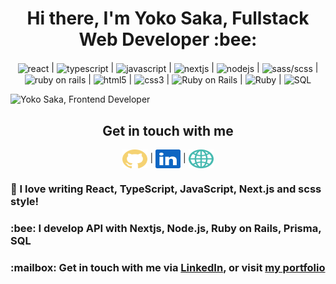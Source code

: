 <h1 align="center"> Hi there, I'm Yoko Saka, Fullstack Web Developer :bee:</h1>
<p align="center">
  <img align="center" src='https://github.com/yocosaka/yocosaka/blob/master/images/react.svg' alt='react'  height="30" width="40"> |
  <img align="center" src='https://github.com/yocosaka/yocosaka/blob/master/images/typeScript.svg' alt='typescript'  height="30" width="40"> |
  <img align="center" src='https://github.com/yocosaka/yocosaka/blob/master/images/js.svg' alt='javascript'  height="30" width="40"> |
  <img align="center" src='https://github.com/yocosaka/yocosaka/blob/master/images/nextjs.svg' alt='nextjs'  height="30" width="40"> |
  <img align="center" src='https://github.com/yocosaka/yocosaka/blob/master/images/node.svg' alt='nodejs'  height="30" width="40"> |
  <img align="center" src='https://github.com/yocosaka/yocosaka/blob/master/images/sass.svg' alt='sass/scss'  height="30" width="40"> |
  <!-- <img align="center" src='https://github.com/yocosaka/yocosaka/blob/master/images/vuejs.svg' alt='vuejs'  height="30" width="40"> | -->
  <img align="center" src='https://github.com/yocosaka/yocosaka/blob/master/images/rubyonrails.svg' alt='ruby on rails'  height="30" width="40"> |
  <img align="center" src='https://github.com/yocosaka/yocosaka/blob/master/images/html5.svg' alt='html5'  height="30" width="40"> |
  <img align="center" src='https://github.com/yocosaka/yocosaka/blob/master/images/css3.svg' alt='css3'  height="30" width="40"> |
  <img align="center" src='https://github.com/yocosaka/yocosaka/blob/master/images/rubyonrails.svg' alt='Ruby on Rails'  height="30" width="40"> |
  <img align="center" src='https://github.com/yocosaka/yocosaka/blob/master/images/ruby.svg' alt='Ruby'  height="30" width="40"> |
  <img align="center" src='https://github.com/yocosaka/yocosaka/blob/master/images/sql.svg' alt='SQL'  height="30" width="40">
</p>
<img src="https://github.com/yocosaka/yocosaka/blob/master/images/cover-n.jpg" alt="Yoko Saka, Frontend Developer">

<h2 align="center">Get in touch with me</h2>
<p align="center">
<a href="https://github.com/yocosaka" target="blank"><img align="center" src='https://github.com/yocosaka/yocosaka/blob/master/images/github-n.svg' alt='github'  height="30" width="40"></a>  | <a href="https://www.linkedin.com/in/yokosaka/" target="blank"><img align="center" src="https://github.com/yocosaka/yocosaka/blob/master/images/linkedin.svg" alt="LinkedIn @yokosaka" height="30" width="40" /></a> | <a href="https://portfolio-2023-yocosaka.vercel.app/" target="blank"><img align="center" src="https://github.com/yocosaka/yocosaka/blob/master/images/global.svg" alt="yocosaka Portflio" height="30" width="40" /></a>
</p>
<h3>
🐞 I love writing React, TypeScript, JavaScript, Next.js and scss style!
</h3>
<h3>
:bee: I develop API with Nextjs, Node.js, Ruby on Rails, Prisma, SQL
</h3>
<h3>
:mailbox: Get in touch with me via <a href="https://www.linkedin.com/in/yokosaka/" target="_blank">LinkedIn</a>, or visit <a href="https://portfolio-2023-yocosaka.vercel.app/" target="_blank">my portfolio</a> 
</h3>

